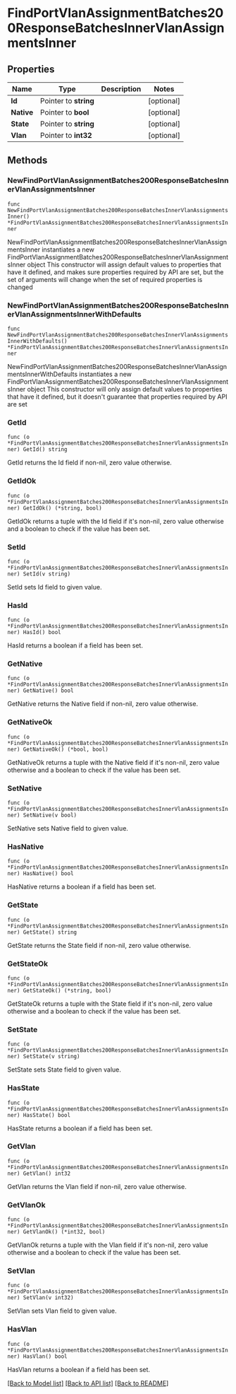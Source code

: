 # FindPortVlanAssignmentBatches200ResponseBatchesInnerVlanAssignmentsInner

## Properties

Name | Type | Description | Notes
------------ | ------------- | ------------- | -------------
**Id** | Pointer to **string** |  | [optional] 
**Native** | Pointer to **bool** |  | [optional] 
**State** | Pointer to **string** |  | [optional] 
**Vlan** | Pointer to **int32** |  | [optional] 

## Methods

### NewFindPortVlanAssignmentBatches200ResponseBatchesInnerVlanAssignmentsInner

`func NewFindPortVlanAssignmentBatches200ResponseBatchesInnerVlanAssignmentsInner() *FindPortVlanAssignmentBatches200ResponseBatchesInnerVlanAssignmentsInner`

NewFindPortVlanAssignmentBatches200ResponseBatchesInnerVlanAssignmentsInner instantiates a new FindPortVlanAssignmentBatches200ResponseBatchesInnerVlanAssignmentsInner object
This constructor will assign default values to properties that have it defined,
and makes sure properties required by API are set, but the set of arguments
will change when the set of required properties is changed

### NewFindPortVlanAssignmentBatches200ResponseBatchesInnerVlanAssignmentsInnerWithDefaults

`func NewFindPortVlanAssignmentBatches200ResponseBatchesInnerVlanAssignmentsInnerWithDefaults() *FindPortVlanAssignmentBatches200ResponseBatchesInnerVlanAssignmentsInner`

NewFindPortVlanAssignmentBatches200ResponseBatchesInnerVlanAssignmentsInnerWithDefaults instantiates a new FindPortVlanAssignmentBatches200ResponseBatchesInnerVlanAssignmentsInner object
This constructor will only assign default values to properties that have it defined,
but it doesn't guarantee that properties required by API are set

### GetId

`func (o *FindPortVlanAssignmentBatches200ResponseBatchesInnerVlanAssignmentsInner) GetId() string`

GetId returns the Id field if non-nil, zero value otherwise.

### GetIdOk

`func (o *FindPortVlanAssignmentBatches200ResponseBatchesInnerVlanAssignmentsInner) GetIdOk() (*string, bool)`

GetIdOk returns a tuple with the Id field if it's non-nil, zero value otherwise
and a boolean to check if the value has been set.

### SetId

`func (o *FindPortVlanAssignmentBatches200ResponseBatchesInnerVlanAssignmentsInner) SetId(v string)`

SetId sets Id field to given value.

### HasId

`func (o *FindPortVlanAssignmentBatches200ResponseBatchesInnerVlanAssignmentsInner) HasId() bool`

HasId returns a boolean if a field has been set.

### GetNative

`func (o *FindPortVlanAssignmentBatches200ResponseBatchesInnerVlanAssignmentsInner) GetNative() bool`

GetNative returns the Native field if non-nil, zero value otherwise.

### GetNativeOk

`func (o *FindPortVlanAssignmentBatches200ResponseBatchesInnerVlanAssignmentsInner) GetNativeOk() (*bool, bool)`

GetNativeOk returns a tuple with the Native field if it's non-nil, zero value otherwise
and a boolean to check if the value has been set.

### SetNative

`func (o *FindPortVlanAssignmentBatches200ResponseBatchesInnerVlanAssignmentsInner) SetNative(v bool)`

SetNative sets Native field to given value.

### HasNative

`func (o *FindPortVlanAssignmentBatches200ResponseBatchesInnerVlanAssignmentsInner) HasNative() bool`

HasNative returns a boolean if a field has been set.

### GetState

`func (o *FindPortVlanAssignmentBatches200ResponseBatchesInnerVlanAssignmentsInner) GetState() string`

GetState returns the State field if non-nil, zero value otherwise.

### GetStateOk

`func (o *FindPortVlanAssignmentBatches200ResponseBatchesInnerVlanAssignmentsInner) GetStateOk() (*string, bool)`

GetStateOk returns a tuple with the State field if it's non-nil, zero value otherwise
and a boolean to check if the value has been set.

### SetState

`func (o *FindPortVlanAssignmentBatches200ResponseBatchesInnerVlanAssignmentsInner) SetState(v string)`

SetState sets State field to given value.

### HasState

`func (o *FindPortVlanAssignmentBatches200ResponseBatchesInnerVlanAssignmentsInner) HasState() bool`

HasState returns a boolean if a field has been set.

### GetVlan

`func (o *FindPortVlanAssignmentBatches200ResponseBatchesInnerVlanAssignmentsInner) GetVlan() int32`

GetVlan returns the Vlan field if non-nil, zero value otherwise.

### GetVlanOk

`func (o *FindPortVlanAssignmentBatches200ResponseBatchesInnerVlanAssignmentsInner) GetVlanOk() (*int32, bool)`

GetVlanOk returns a tuple with the Vlan field if it's non-nil, zero value otherwise
and a boolean to check if the value has been set.

### SetVlan

`func (o *FindPortVlanAssignmentBatches200ResponseBatchesInnerVlanAssignmentsInner) SetVlan(v int32)`

SetVlan sets Vlan field to given value.

### HasVlan

`func (o *FindPortVlanAssignmentBatches200ResponseBatchesInnerVlanAssignmentsInner) HasVlan() bool`

HasVlan returns a boolean if a field has been set.


[[Back to Model list]](../README.md#documentation-for-models) [[Back to API list]](../README.md#documentation-for-api-endpoints) [[Back to README]](../README.md)


